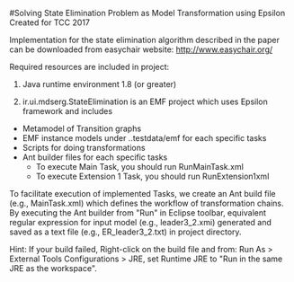 #Solving State Elimination Problem as Model Transformation using Epsilon 
Created for TCC 2017

Implementation for the state elimination algorithm described in the paper can be downloaded from easychair website:
http://www.easychair.org/

Required resources are included in project:

1) Java runtime environment 1.8 (or greater)

2) ir.ui.mdserg.StateElimination is an EMF project which uses Epsilon framework and includes
- Metamodel of Transition graphs
- EMF instance models under ..testdata/emf for each specific tasks
- Scripts for doing transformations
- Ant builder files for each specific tasks
	- To execute Main Task, you should run RunMainTask.xml 
	- To execute Extension 1 Task, you should run RunExtension1xml 



To facilitate execution of implemented Tasks, we create an Ant build file (e.g., MainTask.xml) which defines the workflow of transformation chains.
By executing the Ant builder from "Run" in Eclipse toolbar, equivalent regular expression for input model (e.g., leader3_2.xmi) generated and saved as a text file (e.g., ER_leader3_2.txt) in project directory.

Hint:
If your build failed, Right-click on the build file and from: Run As > External Tools Configurations > JRE, set Runtime JRE to "Run in the same JRE as the workspace".

